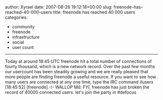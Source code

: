 author: Xyrael
date: 2007-08-28 19:12:18+00:00
slug: freenode-has-reached-40-000-users
title: freenode has reached 40 000 users
categories:
- community
- freenode
- infrastructure
- social
- user count
---

Today at around 18:45 UTC freenode hit a total number of connections of fourty thousand, which is a new network record. Over the past few months our usercount has been steadily growing and we are really pleased that more people are finding freenode a useful resource. If you want to see how many users are connected at any one time, type the IRC command /lusers
[18:45:52] [freenode] -!- WALLOP Md:  FYI, freenode has just broken the record of 40000 connected users. let's join the party in #defocus
